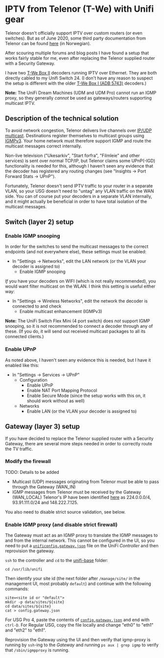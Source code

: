 # IPTV from Telenor (T-We) with Unifi gear

Telenor doesn't officially support IPTV over custom routers (or even switches). But as of June 2020, some third party documentation from Telenor can be found [here](https://www.telenor.no/binaries/privat/kundeservice/tvhjelp/utstyr/tredjeparts-utstyr/IPTV%20tredjepart%20veiledning%20juni%202020.pdf) (in Norwegian).

After scouring multiple forums and blog posts I have found a setup that works fairly stable for me, even after replacing the Telenor supplied router with a Security Gateway. 

I have two [T-We Box II](https://www.telenor.no/privat/tv/t-we/dekoder/) decoders running IPTV over Ethernet. They are both directly cabled to my Unifi Switch 24. (I don't have any reason to suspect the setup is different with the older [T-We Box I (ADB 5743)](https://www.telenor.no/privat/kundeservice/tvhjelp/utstyr/abd5743/) decoders.)

**Note:** The UniFi Dream Machines (UDM and UDM Pro) cannot run an IGMP proxy, so they generally *cannot* be used as gateways/routers supporting multicast IPTV.

## Description of the technical solution

To avoid network congestion, Telenor delivers live channels over [IP/UDP multicast](https://en.wikipedia.org/wiki/Multicast). Destinations register themselves to multicast groups using [IGMPv3](https://en.wikipedia.org/wiki/Internet_Group_Management_Protocol). Your home network must therefore support IGMP and route the multicast messages correct internally.

Non-live television ("Ukesarkiv", "Start forfra", "Filmleie" and other services) is sent over normal TCP/IP, but Telenor claims some UPnP(-IGD) functionality is needed for this, although I haven't seen any evidence that the decoder has registered any routing changes (see "Insights -> Port Forward Stats -> UPnP").

Fortunately, Telenor doesn't send IPTV traffic to your router in a separate VLAN, so your USG doesn't need to "untag" any VLAN traffic on the WAN side. You can of course put your decoders in a separate VLAN internally, and it might actually be beneficial in order to have total isolation of the multicast messages.

## Switch (layer 2) setup

### Enable IGMP snooping

In order for the switches to send the multicast messages to the correct endpoints (and not everywhere else), these settings must be enabled:
* In "Settings -> Networks", edit the LAN network (or the VLAN your decoder is assigned to)
  - Enable IGMP snooping

*If* you have your decoders on WIFI (which is not really recommended), you would want filter multicast on the WLAN. I think this setting is useful either way:
* In "Settings -> Wireless Networks", edit the network the decoder is connected to and check
  - Enable multicast enhancement (IGMPv3)

**Note:** The UniFi Switch Flex Mini (4 port switch) does *not* support IGMP snooping, so it is not recommended to connect a decoder through any of these.
(If you do, it will send out received multicast packages to all its connected clients.)

### Enable UPnP
As noted above, I haven't seen any evidence this is needed, but I have it enabled like this:
* In "Settings -> Services -> UPnP"
  - Configuration
    * Enable UPnP
    * Enable NAT Port Mapping Protocol
    * Enable Secure Mode (since the setup works with this on, it should work without as well)
  - Networks
    * Enable LAN (or the VLAN your decoder is assigned to)

## Gateway (layer 3) setup
If you have decided to replace the Telenor supplied router with a Security Gateway, there are several more steps needed in order to correctly route the TV traffic.

### Modify the firewall
TODO: Details to be added
* Multicast (UDP) messages originating from Telenor must be able to pass through the Gateway (WAN_IN)
* IGMP messages from Telenor must be received by the Gateway (WAN_LOCAL)
Telenor's IP have been identified [here](https://stavdal.me/2019/05/how-to-set-up-iptv-multicast-from-telenor-fibre-on-usg-3p/) as 224.0.0.0/4, 93.91.111.0/24 and 148.222.7.125.

You also need to disable strict source validation, see below.

### Enable IGMP proxy (and disable strict firewall)
The Gateway must act as an IGMP proxy to translate the IGMP messages to and from the internal network. This cannot be configured in the UI, so you need to put a [`unificonfig.gateway.json`](gateway/config.gateway.json) file on the UniFi *Controller* and then reprovision the gateway.

`ssh` to the controller and `cd` to the [unifi-base](https://help.ui.com/hc/en-us/articles/115004872967-UniFi-Where-is-unifi-base-) folder:
```
cd /usr/lib/unifi
```
Then identify your site id (the next folder after `/manage/site/` in the management UI, most probably `default`) and continue with the following commands:
```
site=<site id or "default">
mkdir -p data/sites/${site}
cd data/sites/${site}
cat > config.gateway.json
```
For USG Pro 4, paste the contents of [`config.gateway.json`](unifi/gateway/config.gateway.json) and end with `ctrl-D`.
For Regular USG, copy the file locally and change "eth0" to "eth1" and "eth2" to "eth1".

Reprovision the Gateway using the UI and then verify that igmp-proxy is running by `ssh`-ing to the *Gateway*  and running `ps aux | grep igmp` to verify that `/sbin/igmpproxy` is running.

